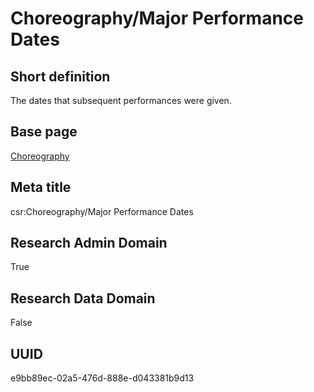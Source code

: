 # Choreography/Major Performance Dates
## Short definition
The dates that subsequent performances were given.
## Base page
[Choreography](../Objects/Choreography.md)
## Meta title
csr:Choreography/Major Performance Dates
## Research Admin Domain
True
## Research Data Domain
False
## UUID
e9bb89ec-02a5-476d-888e-d043381b9d13
